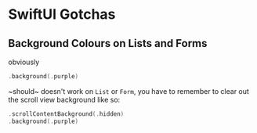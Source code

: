 # SwiftUI Gotchas
## Background Colours on Lists and Forms
obviously
```Swift
.background(.purple)
```
~should~ doesn't work on `List` or `Form`, you have to remember to clear out the scroll view background like so:

```Swift
.scrollContentBackground(.hidden)
.background(.purple)
```

